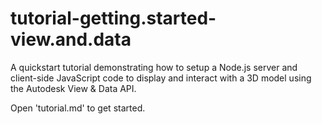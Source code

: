 # tutorial-getting.started-view.and.data
A quickstart tutorial demonstrating how to setup a Node.js server and client-side JavaScript code to display and interact with a 3D model using the Autodesk View &amp; Data API.

Open 'tutorial.md' to get started.
